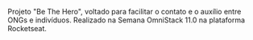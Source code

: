 Projeto "Be The Hero", voltado para facilitar o contato e o auxílio entre ONGs e indivíduos. Realizado na Semana OmniStack 11.0 na plataforma Rocketseat.
